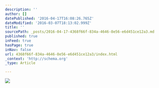 ```yaml
---
description: ''
author: []
datePublished: '2016-04-17T16:08:26.765Z'
dateModified: '2016-03-07T18:13:02.999Z'
title: ''
sourcePath: _posts/2016-04-17-4368f66f-834a-4646-8e56-e6d451ce12a3.md
published: true
inFeed: true
hasPage: true
inNav: false
url: 4368f66f-834a-4646-8e56-e6d451ce12a3/index.html
_context: 'http://schema.org'
_type: Article

---
```

![](https://the-grid-user-content.s3-us-west-2.amazonaws.com/0819fdb3-4413-4a10-880c-2dc376eed4f5.png)